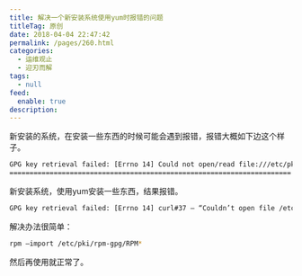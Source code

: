 ```yaml
---
title: 解决一个新安装系统使用yum时报错的问题
titleTag: 原创
date: 2018-04-04 22:47:42
permalink: /pages/260.html
categories: 
  - 运维观止
  - 迎刃而解
tags: 
  - null
feed: 
  enable: true
description: 
---
```


新安装的系统，在安装一些东西的时候可能会遇到报错，报错大概如下边这个样子。

```sh
GPG key retrieval failed: [Errno 14] Could not open/read file:///etc/pki/rpm-gpg/RPM-GPG-KEY-EPEL
======================================================================
```

新安装系统，使用yum安装一些东西，结果报错。

```sh
GPG key retrieval failed: [Errno 14] curl#37 – “Couldn’t open file /etc/pki/rpm-gpg/RPM-GPG-KEY-Cent
```

解决办法很简单：

```sh
rpm –import /etc/pki/rpm-gpg/RPM*
```

然后再使用就正常了。
